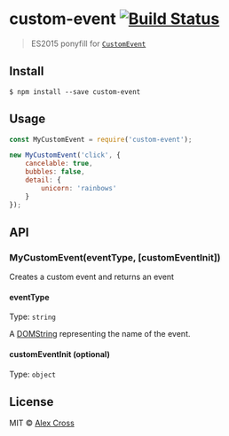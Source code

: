 # custom-event [![Build Status](https://travis-ci.org/awcross/custom-event.svg?branch=master)](https://travis-ci.org/awcross/custom-event)

> ES2015 ponyfill for [`CustomEvent`](https://developer.mozilla.org/en-US/docs/Web/API/CustomEvent/CustomEvent)


## Install

```
$ npm install --save custom-event
```


## Usage

```js
const MyCustomEvent = require('custom-event');

new MyCustomEvent('click', {
	cancelable: true,
	bubbles: false,
	detail: {
		unicorn: 'rainbows'
	}
});
```


## API

### MyCustomEvent(eventType, [customEventInit])

Creates a custom event and returns an event

#### eventType

Type: `string`

A [DOMString](https://developer.mozilla.org/en-US/docs/Web/API/DOMString) representing the name of the event.

#### customEventInit (optional)

Type: `object`


## License

MIT © [Alex Cross](https://alexcross.io)
